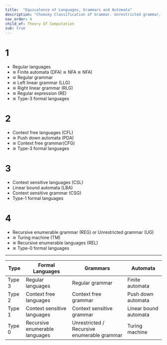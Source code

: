 ```yaml
---
title:  "Equivalence of Languages, Grammars and Automata"
description: "Chomsky Classification of Grammar. Unrestricted grammar, context sensitive grammar, context free grammar, regular grammar. Turing machine, linear bound automata, push down automata, finite state automata."
nav_order: 4
child_of: Theory Of Computation
sub: true
---
```


# 1

- Regular languages
- ≅ Finite automata (DFA) ≅ NFA ≅ NFA)
- ≅ Regular grammar
- ≅ Left linear grammar (LLG)
- ≅ Right linear grammar (RLG)
- ≅ Regular expression (RE)
- ≅ Type-3 formal languages

# 2

- Context free languages (CFL)
- ≅ Push down automata (PDA)
- ≅ Context free grammar(CFG)
- ≅ Type-3 formal languages

# 3

- Context sensitive languages (CSL)
- Linear bound automata (LBA)
- Context sensitive grammar (CSG)
- Type-1 formal languages

# 4

- Recursive enumerable grammar (REG) or Unrestricted grammar (UG)
- ≅ Turing machine (TM)
- ≅ Recursive enumerable languages (REL)
- ≅ Type-0 formal languages

***

|Type|Formal Languages| Grammars | Automata |
|-|-|-|-|
|Type 3| Regular languages | Regular grammar | Finite automata|
|Type 2| Context free languages | Context free grammar|Push down automata|
|Type 1| Context sensitive languages | Context sensitive grammar|Linear bound automata|
|Type 0|Recursive enumerable languages|Unrestricted / Recursive enumerable grammar|Turing machine|